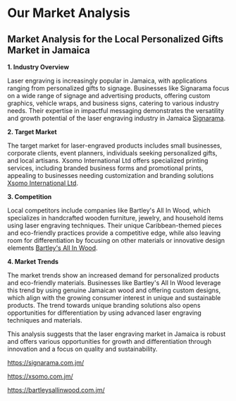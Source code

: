 # Our Market Analysis

## Market Analysis for the Local Personalized Gifts Market in Jamaica

**1. Industry Overview**

Laser engraving is increasingly popular in Jamaica, with applications ranging from personalized gifts to signage. Businesses like Signarama focus on a wide range of signage and advertising products, offering custom graphics, vehicle wraps, and business signs, catering to various industry needs. Their expertise in impactful messaging demonstrates the versatility and growth potential of the laser engraving industry in Jamaica [Signarama](https://signarama.com.jm).

**2. Target Market**

The target market for laser-engraved products includes small businesses, corporate clients, event planners, individuals seeking personalized gifts, and local artisans. Xsomo International Ltd offers specialized printing services, including branded business forms and promotional prints, appealing to businesses needing customization and branding solutions [Xsomo International Ltd](https://xsomo.com.jm/).

**3. Competition**

Local competitors include companies like Bartley's All In Wood, which specializes in handcrafted wooden furniture, jewelry, and household items using laser engraving techniques. Their unique Caribbean-themed pieces and eco-friendly practices provide a competitive edge, while also leaving room for differentiation by focusing on other materials or innovative design elements [Bartley's All In Wood](https://bartleysallinwood.com.jm/).

**4. Market Trends**

The market trends show an increased demand for personalized products and eco-friendly materials. Businesses like Bartley's All In Wood leverage this trend by using genuine Jamaican wood and offering custom designs, which align with the growing consumer interest in unique and sustainable products. The trend towards unique branding solutions also opens opportunities for differentiation by using advanced laser engraving techniques and materials.

This analysis suggests that the laser engraving market in Jamaica is robust and offers various opportunities for growth and differentiation through innovation and a focus on quality and sustainability.



<https://signarama.com.jm/>

<https://xsomo.com.jm/>

<https://bartleysallinwood.com.jm/>





